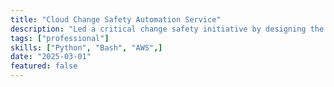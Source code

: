 ```yaml
---
title: "Cloud Change Safety Automation Service"
description: "Led a critical change safety initiative by designing the end-to-end architecture for a new automation service and translating it into a functional cloud service."
tags: ["professional"]
skills: ["Python", "Bash", "AWS",]
date: "2025-03-01"
featured: false
---
```

